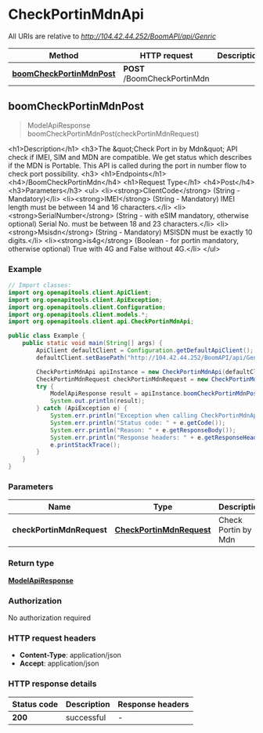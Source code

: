 # CheckPortinMdnApi

All URIs are relative to *http://104.42.44.252/BoomAPI/api/Genric*

| Method | HTTP request | Description |
|------------- | ------------- | -------------|
| [**boomCheckPortinMdnPost**](CheckPortinMdnApi.md#boomCheckPortinMdnPost) | **POST** /BoomCheckPortinMdn |  |



## boomCheckPortinMdnPost

> ModelApiResponse boomCheckPortinMdnPost(checkPortinMdnRequest)



&lt;h1&gt;Description&lt;/h1&gt; &lt;h3&gt;The \&quot;Check Port in by Mdn\&quot; API check if IMEI, SIM and MDN are compatible. We get status which describes if the MDN is Portable. This API is called during the port in number flow to check port possibility. &lt;h3&gt; &lt;h1&gt;Endpoints&lt;/h1&gt; &lt;h4&gt;/BoomCheckPortinMdn&lt;/h4&gt; &lt;h1&gt;Request Type&lt;/h1&gt; &lt;h4&gt;Post&lt;/h4&gt; &lt;h3&gt;Parameters&lt;/h3&gt; &lt;ul&gt; &lt;li&gt;&lt;strong&gt;ClientCode&lt;/strong&gt; (String - Mandatory)&lt;/li&gt; &lt;li&gt;&lt;strong&gt;IMEI&lt;/strong&gt; (String - Mandatory) IMEI length must be between 14 and 16 characters.&lt;/li&gt; &lt;li&gt;&lt;strong&gt;SerialNumber&lt;/strong&gt; (String - with eSIM mandatory, otherwise optional) Serial No. must be between 18 and 23 characters.&lt;/li&gt; &lt;li&gt;&lt;strong&gt;Msisdn&lt;/strong&gt; (String - Mandatory) MSISDN must be exactly 10 digits.&lt;/li&gt; &lt;li&gt;&lt;strong&gt;is4g&lt;/strong&gt; (Boolean - for portin mandatory, otherwise optional) True with 4G and False without 4G.&lt;/li&gt; &lt;/ul&gt;

### Example

```java
// Import classes:
import org.openapitools.client.ApiClient;
import org.openapitools.client.ApiException;
import org.openapitools.client.Configuration;
import org.openapitools.client.models.*;
import org.openapitools.client.api.CheckPortinMdnApi;

public class Example {
    public static void main(String[] args) {
        ApiClient defaultClient = Configuration.getDefaultApiClient();
        defaultClient.setBasePath("http://104.42.44.252/BoomAPI/api/Genric");

        CheckPortinMdnApi apiInstance = new CheckPortinMdnApi(defaultClient);
        CheckPortinMdnRequest checkPortinMdnRequest = new CheckPortinMdnRequest(); // CheckPortinMdnRequest | Check Portin by Mdn
        try {
            ModelApiResponse result = apiInstance.boomCheckPortinMdnPost(checkPortinMdnRequest);
            System.out.println(result);
        } catch (ApiException e) {
            System.err.println("Exception when calling CheckPortinMdnApi#boomCheckPortinMdnPost");
            System.err.println("Status code: " + e.getCode());
            System.err.println("Reason: " + e.getResponseBody());
            System.err.println("Response headers: " + e.getResponseHeaders());
            e.printStackTrace();
        }
    }
}
```

### Parameters


| Name | Type | Description  | Notes |
|------------- | ------------- | ------------- | -------------|
| **checkPortinMdnRequest** | [**CheckPortinMdnRequest**](CheckPortinMdnRequest.md)| Check Portin by Mdn | |

### Return type

[**ModelApiResponse**](ModelApiResponse.md)

### Authorization

No authorization required

### HTTP request headers

- **Content-Type**: application/json
- **Accept**: application/json


### HTTP response details
| Status code | Description | Response headers |
|-------------|-------------|------------------|
| **200** | successful |  -  |

